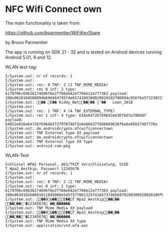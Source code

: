 # NFC Wifi Connect own

The main functionality is taken from:

https://github.com/bparmentier/WiFiKeyShare

by Bruno Parmentier

The app is running on SDK 21 - 32 and is tested on Android devices running Android 5.01, 9 and 12.

WLAN test-tag:
```plaintext
I/System.out: nr of records: 2
I/System.out: 
I/System.out: rec: 0 TNF: 2 (2 TNF_MIME_MEDIA)
I/System.out: rec 0 inf: 2 type: 6170706c69636174696f6e2f766e642e7766612e777363 payload: 100e0020104500094b696464795f4e6574100300020020102700094c656f6e5f32303138 
I/System.out: �� E��	Kiddy_Net���� '��	Leon_2018 
I/System.out: 
I/System.out: rec: 1 TNF: 4 (4 TNF_EXTERNAL_TYPE)
I/System.out: rec 1 inf: 4 type: 616e64726f69642e636f6d3a706b67 payload: 64652e616e64726f696463727970746f2e6e666377696669636f6e6e6563746f776e 
I/System.out: de.androidcrypto.nfcwificonnectown 
I/System.out: TNF External type XX payload
I/System.out: de.androidcrypto.nfcwificonnectown 
I/System.out: TNF External type XX type
I/System.out: android.com:pkg 
```

WLAN-Test
```plaintext
Schlüssel WPA2 Personal, AES/TKIP Verschlüsselung, SSID T_Wpa2_Aestkip, Passwort 12345678
I/System.out: nr of records: 1
I/System.out: 
I/System.out: rec: 0 TNF: 2 (2 TNF_MIME_MEDIA)
I/System.out: rec 0 inf: 2 type: 6170706c69636174696f6e2f766e642e7766612e777363 payload: 100e003910260001011045000e545f577061325f416573746b6970100300020020100f0002000c10270008313233343536373810200006ffffffffffff 
I/System.out: ��9&��E��T_Wpa2_Aestkip���� ����'�12345678 �������� 
I/System.out: TNF Mime Media XX payload
I/System.out: ��9&��E��T_Wpa2_Aestkip���� ����'�12345678 �������� 
I/System.out: TNF Mime Media XX type
I/System.out: application/vnd.wfa.wsc 

```